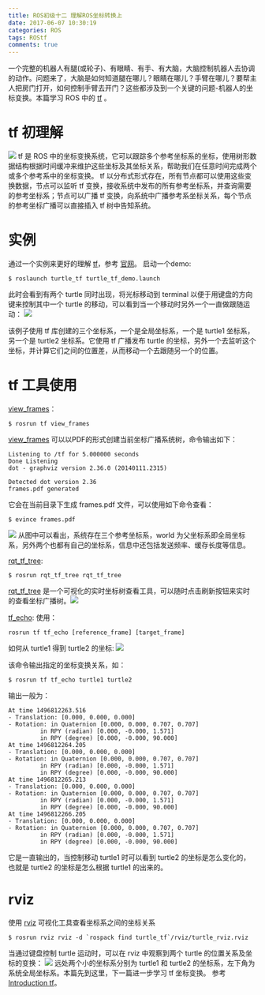 ```yaml
---
title: ROS初级十二 理解ROS坐标转换上
date: 2017-06-07 10:30:19
categories: ROS
tags: ROStf
comments: true
---
```

一个完整的机器人有腿(或轮子)、有眼睛、有手、有大脑，大脑控制机器人去协调的动作。问题来了，大脑是如何知道腿在哪儿？眼睛在哪儿？手臂在哪儿？要帮主人把房门打开，如何控制手臂去开门？这些都涉及到一个关键的问题-机器人的坐标变换。本篇学习 ROS 中的 [tf](http://wiki.ros.org/tf) 。
<!--more-->
# tf 初理解
![](ros-primary-tutorial-12/tf.png)
tf 是 ROS 中的坐标变换系统，它可以跟踪多个参考坐标系的坐标，使用树形数据结构根据时间缓冲来维护这些坐标及其坐标关系，帮助我们在任意时间完成两个或多个参考系中的坐标变换。 tf 以分布式形式存在，所有节点都可以使用这些变换数据，节点可以监听 tf 变换，接收系统中发布的所有参考坐标系，并查询需要的参考坐标系；节点可以广播 tf 变换，向系统中广播参考系坐标关系，每个节点的参考坐标广播可以直接插入 tf 树中告知系统。
# 实例
通过一个实例来更好的理解  [tf](http://wiki.ros.org/tf)，参考 [官网](http://wiki.ros.org/tf)。
启动一个demo:
   ```
 $ roslaunch turtle_tf turtle_tf_demo.launch
   ```
此时会看到有两个 turtle 同时出现，将光标移动到 terminal 以便于用键盘的方向键来控制其中一个 turtle 的移动，可以看到当一个移动时另外一个一直做跟随运动：
![](ros-primary-tutorial-12/follow.jpg)

该例子使用 tf 库创建的三个坐标系，一个是全局坐标系，一个是 turtle1 坐标系，另一个是 turtle2 坐标系。它使用 tf 广播发布 turtle 的坐标，另外一个去监听这个坐标，并计算它们之间的位置差，从而移动一个去跟随另一个的位置。
# tf 工具使用
[view_frames](http://wiki.ros.org/tf#view_frames)：

   ```
 $ rosrun tf view_frames
   ```
[view_frames](http://wiki.ros.org/tf#view_frames) 可以以PDF的形式创建当前坐标广播系统树，命令输出如下：
   ```
Listening to /tf for 5.000000 seconds
Done Listening
dot - graphviz version 2.36.0 (20140111.2315)

Detected dot version 2.36
frames.pdf generated
   ```
它会在当前目录下生成 frames.pdf 文件，可以使用如下命令查看：
   ```
$ evince frames.pdf
   ```
![](ros-primary-tutorial-12/pdf.jpg)
从图中可以看出，系统存在三个参考坐标系，world 为父坐标系即全局坐标系，另外两个也都有自己的坐标系，信息中还包括发送频率、缓存长度等信息。

[rqt_tf_tree](http://wiki.ros.org/rqt_tf_tree):

   ```
$ rosrun rqt_tf_tree rqt_tf_tree
   ```
[rqt_tf_tree](http://wiki.ros.org/rqt_tf_tree) 是一个可视化的实时坐标树查看工具，可以随时点击刷新按钮来实时的查看坐标广播树。![](ros-primary-tutorial-12/runtime.jpg)

[tf_echo](http://wiki.ros.org/tf):
使用：
   ```
rosrun tf tf_echo [reference_frame] [target_frame]
   ```
如何从 turtle1 得到 turtle2 的坐标:
![](ros-primary-tutorial-12/matrix.png)

该命令输出指定的坐标变换关系，如：
   ```
$ rosrun tf tf_echo turtle1 turtle2
   ```
输出一般为：
   ```
At time 1496812263.516
- Translation: [0.000, 0.000, 0.000]
- Rotation: in Quaternion [0.000, 0.000, 0.707, 0.707]
            in RPY (radian) [0.000, -0.000, 1.571]
            in RPY (degree) [0.000, -0.000, 90.000]
At time 1496812264.205
- Translation: [0.000, 0.000, 0.000]
- Rotation: in Quaternion [0.000, 0.000, 0.707, 0.707]
            in RPY (radian) [0.000, -0.000, 1.571]
            in RPY (degree) [0.000, -0.000, 90.000]
At time 1496812265.213
- Translation: [0.000, 0.000, 0.000]
- Rotation: in Quaternion [0.000, 0.000, 0.707, 0.707]
            in RPY (radian) [0.000, -0.000, 1.571]
            in RPY (degree) [0.000, -0.000, 90.000]
At time 1496812266.205
- Translation: [0.000, 0.000, 0.000]
- Rotation: in Quaternion [0.000, 0.000, 0.707, 0.707]
            in RPY (radian) [0.000, -0.000, 1.571]
            in RPY (degree) [0.000, -0.000, 90.000]
   ```
它是一直输出的，当控制移动 turtle1 时可以看到 turtle2 的坐标是怎么变化的，也就是 turtle2 的坐标是怎么根据 turtle1 的出来的。
# rviz
使用 [rviz]() 可视化工具查看坐标系之间的坐标关系
   ```
$ rosrun rviz rviz -d `rospack find turtle_tf`/rviz/turtle_rviz.rviz
   ```
当通过键盘控制 turtle 运动时，可以在 rviz 中观察到两个 turtle 的位置关系及坐标的变换：
![](ros-primary-tutorial-12/rviz.jpg)
远处两个小的坐标系分别为 turtle1 和 turtle2 的坐标系，左下角为系统全局坐标系。本篇先到这里，下一篇进一步学习 tf 坐标变换。
参考 [Introduction tf](http://wiki.ros.org/tf/Tutorials/Introduction%20to%20tf)。